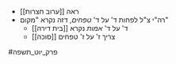 * ראה [[ערוב חצרות]]
* רה"י צ"ל לפחות ד' על ד' *טפחים*, דזה נקרא "מקום"
	* ד' על ד' *אמות* נקרא [[בית דירה]]
	* [[סוכה]] צריך ז' על ז' טפחים

#פרק_יוט_תשפה